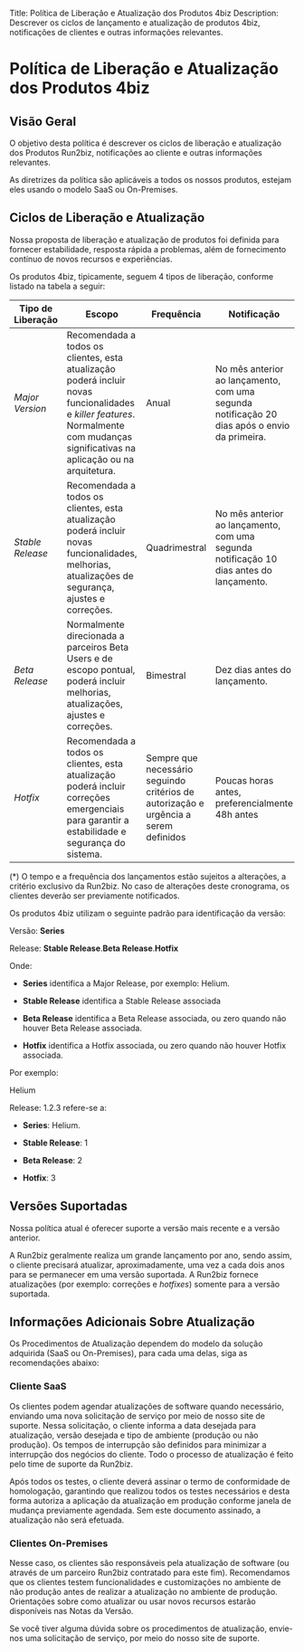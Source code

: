 Title: Política de Liberação e Atualização dos Produtos 4biz
Description: Descrever os ciclos de lançamento e atualização de produtos 4biz, notificações de clientes e outras informações relevantes.

# Política de Liberação e Atualização dos Produtos 4biz

## Visão Geral

O objetivo desta política é descrever os ciclos de liberação e atualização dos Produtos Run2biz, notificações ao cliente e outras informações relevantes.

As diretrizes da política são aplicáveis a todos os nossos produtos, estejam eles usando o modelo SaaS ou On-Premises.

## Ciclos de Liberação e Atualização

Nossa proposta de liberação e atualização de produtos foi definida para fornecer estabilidade, resposta rápida a problemas, além de fornecimento contínuo de novos recursos e experiências.

Os produtos 4biz, tipicamente, seguem 4 tipos de liberação, conforme listado na tabela a seguir:

|**Tipo de Liberação**|**Escopo**|**Frequência**|**Notificação**|
|---------------------|----------|--------------|---------------|
|*Major Version*|Recomendada a todos os clientes, esta atualização poderá incluir novas funcionalidades e *killer features*. Normalmente com mudanças significativas na aplicação ou na arquitetura.|Anual|No mês anterior ao lançamento, com uma segunda notificação 20 dias após o envio da primeira.|
|*Stable Release*|Recomendada a todos os clientes, esta atualização poderá incluir novas funcionalidades, melhorias, atualizações de segurança, ajustes e correções.|Quadrimestral|No mês anterior ao lançamento, com uma segunda notificação 10 dias antes do lançamento.|
|*Beta Release*|Normalmente direcionada a parceiros Beta Users e de escopo pontual, poderá incluir melhorias, atualizações, ajustes e correções.|Bimestral|Dez dias antes do lançamento.|
|*Hotfix*|Recomendada a todos os clientes, esta atualização poderá incluir correções emergenciais para garantir a estabilidade e segurança do sistema.|Sempre que necessário seguindo critérios de autorização e urgência a serem definidos|Poucas horas antes, preferencialmente 48h antes|

(*) O tempo e a frequência dos lançamentos estão sujeitos a alterações, a critério exclusivo da Run2biz. No caso de alterações deste cronograma, os clientes deverão ser previamente notificados.

Os produtos 4biz utilizam o seguinte padrão para identificação da versão:

Versão: **Series**

Release: **Stable Release**.**Beta Release**.**Hotfix**

Onde:

- **Series** identifica a Major Release, por exemplo: Helium.

- **Stable Release** identifica a Stable Release associada

- **Beta Release** identifica a Beta Release associada, ou zero quando não houver Beta Release associada.

- **Hotfix** identifica a Hotfix associada, ou zero quando não houver Hotfix associada.

Por exemplo:

Helium

Release: 1.2.3 refere-se a:

- **Series**: Helium.

- **Stable Release**: 1

- **Beta Release**: 2

- **Hotfix**: 3
  
## Versões Suportadas  

Nossa política atual é oferecer suporte a versão mais recente e a versão anterior.

A Run2biz geralmente realiza um grande lançamento por ano, sendo assim, o cliente precisará atualizar, aproximadamente, uma vez a cada dois anos para se permanecer em uma versão suportada. A Run2biz fornece atualizações (por exemplo: correções e *hotfixes*) somente para a versão suportada.

## Informações Adicionais Sobre Atualização

Os Procedimentos de Atualização dependem do modelo da solução adquirida (SaaS ou On-Premises), para cada uma delas, siga as recomendações abaixo:

### Cliente SaaS

Os clientes podem agendar atualizações de software quando necessário, enviando uma nova solicitação de serviço por meio de nosso site de suporte. Nessa solicitação, o cliente informa a data desejada para atualização, versão desejada e tipo de ambiente (produção ou não produção). Os tempos de interrupção são definidos para minimizar a interrupção dos negócios do cliente. Todo o processo de atualização é feito pelo time de suporte da Run2biz.

Após todos os testes, o cliente deverá assinar o termo de conformidade de homologação, garantindo que realizou todos os testes necessários e desta forma autoriza a aplicação da atualização em produção conforme janela de mudança previamente agendada. Sem este documento assinado, a atualização não será efetuada.

### Clientes On-Premises

Nesse caso, os clientes são responsáveis pela atualização de software (ou através de um parceiro Run2biz contratado para este fim). Recomendamos que os clientes testem funcionalidades e customizações no ambiente de não produção antes de realizar a atualização no ambiente de produção. Orientações sobre como atualizar ou usar novos recursos estarão disponíveis nas Notas da Versão.

Se você tiver alguma dúvida sobre os procedimentos de atualização, envie-nos uma solicitação de serviço, por meio do nosso site de suporte.
